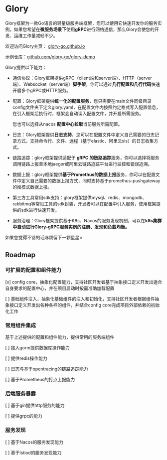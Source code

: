 Glory
===================================

Glory框架为一款Go语言的轻量级服务端框架，您可以使用它快速开发你的服务实例。如果您希望在**微服务场景下**使用**gRPC**进行网络通信，那么Glory会使您的开发、运维工作量减轻不少。

欢迎访问Glory主页： [glory-go.github.io](https://glory-go.github.io/introduction)

示例仓库：[github.com/glory-go/glory-demo](https://github.com/glory-go/glory-demo)

Glory提供以下能力：

- 通信协议：Glory框架提供gRPC（client端和server端）、HTTP（server端）、Websocket（server端）**脚手架**，你可以通过**几行配置和几行代码**快速开启多个gRPC或HTTP服务。

- 配置：Glory框架提供**统一化的配置服务**，您只需要在main文件同级目录config文件夹下定义glory.yaml，在配置文件内按照约定格式写入配置信息，在引入框架后执行时，框架会自动读入配置文件，并开启所需服务。

  您也可以选择从nacos **配置中心拉取**当前服务所需配置。

- 日志：Glory框架提供**日志支持**，您可以在配置文件中定义自己需要的日志记录方式。支持命令行、文件、远程（基于elastic、阿里云sls）的日志收集方式。

- 链路追踪：glory框架提供适配于 **gRPC 的链路追踪**服务，你可以选择将服务调用链路上报至本地jaeger或阿里云链路追踪平台进行监控和错误追溯。

- 数据上报：glory框架提供**基于Promethus的数据上报**服务，你可以在配置文件中定义自己需要的数据上报方式，同时支持基于promethus-pushgateway的推模式数据上报。

- 第三方工具常用sdk支持：glory框架提供mysql、redis、mongodb、rabbitmq等常见工具的sdk封装，开发者可以在配置中引入服务，使用框架提供的sdk进行快速开发。

- 服务治理：Glory框架提供基于K8s、Nacos的服务发现机制，可以在**k8s集群中自动进行Glory-gRPC服务实例的注册、发现和负载均衡。**

如果您觉得不错的话麻烦留下一颗星星⭐

## Roadmap

### 可扩展的配置和组件能力

[x] config core，抽象化配置能力，支持社区开发者基于抽象接口定义开发出适合自身要求的配置中心，并在项目启动时按需准确加载配置

[ ] 基础组件注入，抽象化基础组件的注入和初始化，支持社区开发者根据组件抽象接口定义开发出各种各样的组件，并结合config core完成项目外部依赖的初始化工作

### 常用组件集成

基于上述提供的配置和组件能力，提供常用的服务端组件

[ ] 接入gorm提供数据库操作能力

[ ] 提供redis操作能力

[ ] 日志与基于opentracing的链路追踪能力

[ ] 基于Prometheus的打点上报能力

### 后端服务暴露

[ ] 基于gin提供http服务的能力

[ ] 提供grpc的能力

### 服务发现

[ ] 基于Nacos的服务发现能力

[ ] 基于Istiod的服务发现能力